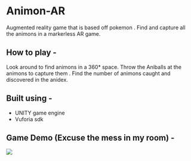 # Animon-AR
Augmented reality game that is based off pokemon . Find and capture all the animons in a markerless AR game.

## How to play -
Look around to find animons in a 360* space. Throw the Aniballs at the animons to capture them . Find the number of animons caught and discovered in the anidex.

## Built using -
* UNITY game engine
* Vuforia sdk

## Game Demo (Excuse the mess in my room) -

![](animondemo.gif)
